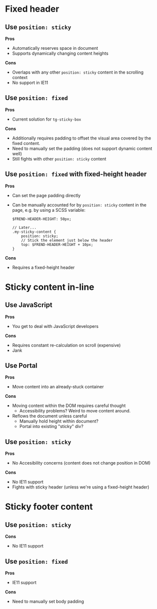 # Fixed header

## Use `position: sticky`

**Pros**
- Automatically reserves space in document
- Supports dynamically changing content heights

**Cons**
- Overlaps with any other `position: sticky` content
  in the scrolling context
- No support in IE11


## Use `position: fixed`

**Pros**
- Current solution for `tg-sticky-box`

**Cons**
- Additionally requires padding to offset the visual
  area covered by the fixed content.
- Need to manually set the padding
  (does not support dynamic content well)
- Still fights with other `position: sticky` content


## Use `position: fixed` with fixed-height header

**Pros**
- Can set the page padding directly
- Can be manually accounted for by `position: sticky` content in
  the page, e.g. by using a SCSS variable:

      $FREND-HEADER-HEIGHT: 50px;

      // Later...
      .my-sticky-content {
          position: sticky;
          // Stick the element just below the header
          top: $FREND-HEADER-HEIGHT + 10px;
      }

**Cons**
- Requires a fixed-height header


# Sticky content in-line

## Use JavaScript

**Pros**
- You get to deal with JavaScript developers

**Cons**
- Requires constant re-calculation on scroll (expensive)
- Jank


## Use Portal

**Pros**
- Move content into an already-stuck container

**Cons**
- Moving content within the DOM requires careful thought
  + Accessibility problems? Weird to move content around.
- Reflows the document unless careful
  + Manually hold height within document?
  + Portal into existing "sticky" div?

## Use `position: sticky`

**Pros**
- No Accesibility concerns (content does not change position in DOM)

**Cons**
- No IE11 support
- Fights with sticky header (unless we're using a fixed-height header)


# Sticky footer content

## Use `position: sticky`

**Cons**
- No IE11 support


## Use `position: fixed`

**Pros**
- IE11 support

**Cons**
- Need to manually set body padding
